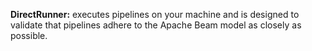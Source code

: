 **DirectRunner:** executes pipelines on your machine and is designed to validate that pipelines adhere to the Apache Beam model as closely as possible.